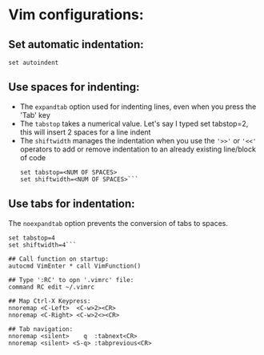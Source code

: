 # Vim configurations:

## Set automatic indentation:
  `set autoindent`

## Use spaces for indenting:
- The `expandtab` option used for indenting lines, even when you press the 'Tab' key
- The `tabstop` takes a numerical value. Let's say I typed set tabstop=2, this will insert 2 spaces for a line indent
- The `shiftwidth` manages the indentation when you use the `'>>'` or `'<<'` operators to add or remove indentation to an already existing line/block of code
  ```set expandtab
  set tabstop=<NUM OF SPACES>
  set shiftwidth=<NUM OF SPACES>```

## Use tabs for indentation:
The `noexpandtab` option prevents the conversion of tabs to spaces.
  ```set noexpandtab
  set tabstop=4
  set shiftwidth=4```

## Call function on startup:
  autocmd VimEnter * call VimFunction()

## Type ':RC' to opn '.vimrc' file:
  command RC edit ~/.vimrc

## Map Ctrl-X Keypress:
  nnoremap <C-Left>  <C-w>2><CR>
  nnoremap <C-Right> <C-w>2<><CR>

## Tab navigation:
  nnoremap <silent>    q  :tabnext<CR>
  nnoremap <silent> <S-q> :tabprevious<CR>
